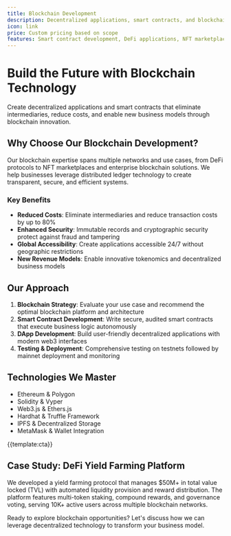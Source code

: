 ```yaml
---
title: Blockchain Development
description: Decentralized applications, smart contracts, and blockchain solutions that enable secure, transparent, and trustless business processes
icon: link
price: Custom pricing based on scope
features: Smart contract development, DeFi applications, NFT marketplaces, Cryptocurrency solutions, Blockchain consulting, Token development
---
```


# Build the Future with Blockchain Technology

Create decentralized applications and smart contracts that eliminate intermediaries, reduce costs, and enable new business models through blockchain innovation.

## Why Choose Our Blockchain Development?

Our blockchain expertise spans multiple networks and use cases, from DeFi protocols to NFT marketplaces and enterprise blockchain solutions. We help businesses leverage distributed ledger technology to create transparent, secure, and efficient systems.

### Key Benefits

- **Reduced Costs**: Eliminate intermediaries and reduce transaction costs by up to 80%
- **Enhanced Security**: Immutable records and cryptographic security protect against fraud and tampering
- **Global Accessibility**: Create applications accessible 24/7 without geographic restrictions
- **New Revenue Models**: Enable innovative tokenomics and decentralized business models

## Our Approach

1. **Blockchain Strategy**: Evaluate your use case and recommend the optimal blockchain platform and architecture
2. **Smart Contract Development**: Write secure, audited smart contracts that execute business logic autonomously
3. **DApp Development**: Build user-friendly decentralized applications with modern web3 interfaces
4. **Testing & Deployment**: Comprehensive testing on testnets followed by mainnet deployment and monitoring

## Technologies We Master

- Ethereum & Polygon
- Solidity & Vyper
- Web3.js & Ethers.js
- Hardhat & Truffle Framework
- IPFS & Decentralized Storage
- MetaMask & Wallet Integration

{{template:cta}}

## Case Study: DeFi Yield Farming Platform

We developed a yield farming protocol that manages $50M+ in total value locked (TVL) with automated liquidity provision and reward distribution. The platform features multi-token staking, compound rewards, and governance voting, serving 10K+ active users across multiple blockchain networks.

Ready to explore blockchain opportunities? Let's discuss how we can leverage decentralized technology to transform your business model.
